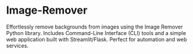 # Image-Remover
Effortlessly remove backgrounds from images using the Image Remover Python library. Includes Command-Line Interface (CLI) tools and a simple web application built with Streamlit/Flask. Perfect for automation and web services.
